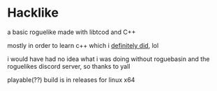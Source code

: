 # Hacklike
a basic roguelike made with libtcod and C++

mostly in order to learn c++ which i [definitely did](https://hackclub.slack.com/archives/C0EA9S0A0/p1733110254827779), lol

i would have had no idea what i was doing without roguebasin and the roguelikes discord server, so thanks to yall

playable(??) build is in releases for linux x64
